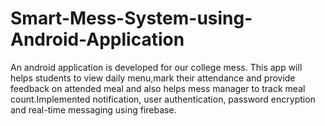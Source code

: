 # Smart-Mess-System-using-Android-Application
An android application is developed for our college mess. This app will helps students to view daily menu,mark their attendance and provide feedback on attended meal and also helps mess manager to track meal count.Implemented notification, user authentication, password encryption and real-time messaging using firebase. 
